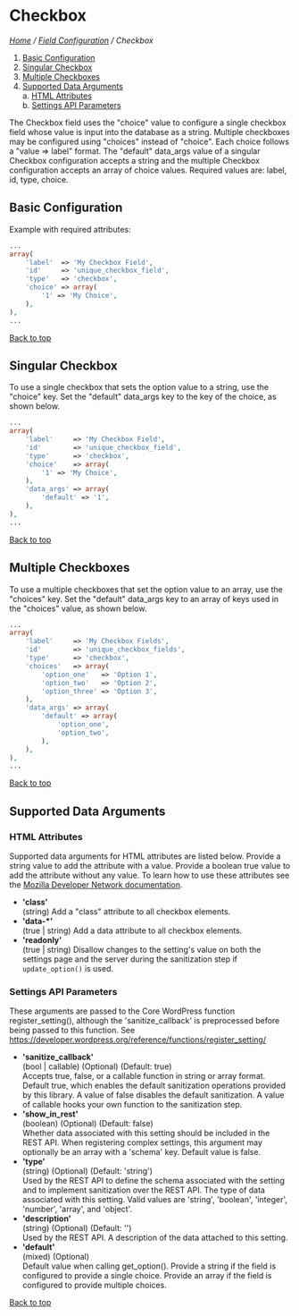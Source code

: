 # Checkbox

*[Home](../../README.md) / [Field Configuration](../field-configuration.md) / Checkbox*

1. [Basic Configuration](#basic-configuration)
2. [Singular Checkbox](#singular-checkbox)
3. [Multiple Checkboxes](#multiple-checkboxes)
4. [Supported Data Arguments](#supported-data-arguments)  
   a. [HTML Attributes](#html-attributes)  
   b. [Settings API Parameters](#settings-api-parameters)

The Checkbox field uses the "choice" value to configure a single checkbox field whose value is input into the database as a string. Multiple checkboxes may be configured using "choices" instead of "choice". Each choice follows a "value => label" format. The "default" data_args value of a singular Checkbox configuration accepts a string and the multiple Checkbox configuration accepts an array of choice values. Required values are: label, id, type, choice.

## Basic Configuration

Example with required attributes:

```php
...
array(
	'label'  => 'My Checkbox Field',
	'id'     => 'unique_checkbox_field',
	'type'   => 'checkbox',
	'choice' => array(
		'1' => 'My Choice',
	),
),
...
```

[Back to top](#checkbox)

## Singular Checkbox

To use a single checkbox that sets the option value to a string, use the "choice" key. Set the "default" data_args key to the key of the choice, as shown below.

```php
...
array(
	'label'     => 'My Checkbox Field',
	'id'        => 'unique_checkbox_field',
	'type'      => 'checkbox',
	'choice'    => array(
		'1' => 'My Choice',
	),
	'data_args' => array(
		'default' => '1',
	),
),
...
```

[Back to top](#checkbox)

## Multiple Checkboxes

To use a multiple checkboxes that set the option value to an array, use the "choices" key. Set the "default" data_args key to an array of keys used in the "choices" value, as shown below.

```php
...
array(
	'label'     => 'My Checkbox Fields',
	'id'        => 'unique_checkbox_fields',
	'type'      => 'checkbox',
	'choices'   => array(
		'option_one'   => 'Option 1',
		'option_two'   => 'Option 2',
		'option_three' => 'Option 3',
	),
	'data_args' => array(
		'default' => array(
			'option_one',
			'option_two',
		),
	),
),
...
```

[Back to top](#checkbox)

## Supported Data Arguments

### HTML Attributes

Supported data arguments for HTML attributes are listed below. Provide a string value to add the attribute with a value. Provide a boolean true value to add the attribute without any value. To learn how to use these attributes see the [Mozilla Developer Network documentation](https://developer.mozilla.org/en-US/docs/Web/HTML/Element/input/checkbox).

* __'class'__  
  (string) Add a "class" attribute to all checkbox elements.
* __'data-*'__  
  (true | string) Add a data attribute to all checkbox elements.
* __'readonly'__  
  (true | string) Disallow changes to the setting's value on both the settings page and the server during the sanitization step if `update_option()` is used.

### Settings API Parameters

These arguments are passed to the Core WordPress function register_setting(), although the 'sanitize_callback' is preprocessed before being passed to this function. See https://developer.wordpress.org/reference/functions/register_setting/

* __'sanitize_callback'__  
  (bool | callable) (Optional) (Default: true)  
  Accepts true, false, or a callable function in string or array format. Default true, which enables the default sanitization operations provided by this library. A value of false disables the default sanitization. A value of callable hooks your own function to the sanitization step.
* __'show_in_rest'__  
  (boolean) (Optional) (Default: false)  
  Whether data associated with this setting should be included in the REST API. When registering complex settings, this argument may optionally be an array with a 'schema' key. Default value is false.
* __'type'__  
  (string) (Optional) (Default: 'string')  
  Used by the REST API to define the schema associated with the setting and to implement sanitization over the REST API. The type of data associated with this setting. Valid values are 'string', 'boolean', 'integer', 'number', 'array', and 'object'.
* __'description'__  
  (string) (Optional) (Default: '')  
  Used by the REST API. A description of the data attached to this setting.
* __'default'__  
  (mixed) (Optional)  
  Default value when calling get_option(). Provide a string if the field is configured to provide a single choice. Provide an array if the field is configured to provide multiple choices.

[Back to top](#checkbox)
